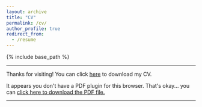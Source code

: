 ```yaml
---
layout: archive
title: "CV"
permalink: /cv/
author_profile: true
redirect_from:
  - /resume
--- 
```


{% include base_path %}

<hr>

Thanks for visiting! You can click <a href="/files/CV_Fu_20241021.pdf" download="CV_Fu">here</a> to download my CV.
<object width="350" height="400" type="application/pdf" data="/files/CV_Fu_20241021.pdf?#zoom=90&scrollbar=0&toolbar=0&navpanes=0">
    <p>It appears you don't have a PDF plugin for this browser. That's okay... you can <a href="/files/CV_Fu_20241021.pdf" download="Yao">click here to
  download the PDF file.</a></p>
</object>

<hr>

<html>
<head>
<title>Font Awesome Icons</title>
<meta name="viewport" content="width=device-width, initial-scale=1">
<link rel="stylesheet" href="https://cdnjs.cloudflare.com/ajax/libs/font-awesome/4.7.0/css/font-awesome.min.css">
</head>
<body>

<br>

</body>
</html> 
